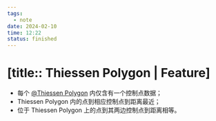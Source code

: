 ```yaml
---
tags:
  - note
date: 2024-02-10
time: 12:22
status: finished
---
```


# [title:: Thiessen Polygon | Feature]

- 每个 [@Thiessen Polygon](@thiessen_polygon.md) 内仅含有一个控制点数据；
- Thiessen Polygon 内的点到相应控制点到距离最近；
- 位于 Thiessen Polygon 上的点到其两边控制点到距离相等。

